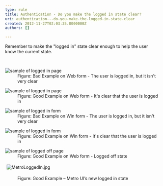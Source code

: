 ```yaml
---
type: rule
title: Authentication - Do you make the logged in state clear?
uri: authentication---do-you-make-the-logged-in-state-clear
created: 2012-11-27T02:03:35.0000000Z
authors: []

---
```




<span class='intro'> <p>Remember to make the &quot;logged in&quot; state clear enough to help the user know the current state.</p> </span>

​ 
<dl class="badImage"><dt> 
      <img alt="sample of logged in page" src="http&#58;//www.ssw.com.au/ssw/Standards/Rules/Images/weblogin_bad.gif" /> 
   </dt><dd>Figure&#58; Bad Example on Web form - The user is logged in, but it isn't very clear</dd></dl><dl class="goodImage"><dt> 
      <img alt="sample of logged in page" src="http&#58;//www.ssw.com.au/ssw/Standards/Rules/Images/weblogin_good.gif" /> 
   </dt><dd>Figure&#58; Good Example on Web form - It's clear that the user is logged in</dd></dl><dl class="badImage"><dt> 
      <img alt="sample of logged in form" src="http&#58;//www.ssw.com.au/ssw/Standards/Rules/Images/winlogin_bad.gif" /> 
   </dt><dd>Figure&#58; Bad Example on Win form - The user is logged in, but it isn't very clear</dd></dl><dl class="goodImage"><dt> 
      <img alt="sample of logged in form" src="http&#58;//www.ssw.com.au/ssw/Standards/Rules/Images/BetterInterface_sqlAuditorLogin.jpg" /> 
   </dt><dd>Figure&#58; Good Example on Win form - It's clear that the user is logged in</dd></dl><dl class="goodImage"><dt> 
      <img alt="sample of logged off page" src="http&#58;//www.ssw.com.au/ssw/Standards/Rules/Images/weblogoff.gif" /> 
   </dt><dd>Figure&#58; Good Example on Web form - Logged off state</dd></dl><dl class="ssw15-rteElement-ImageArea">
   <img src="/PublishingImages/MetroLoggedIn.jpg" alt="MetroLoggedIn.jpg" style="margin&#58;5px;" />
</dl><dd class="ssw15-rteElement-FigureGood">Figure&#58; Good Example – Metro UI’s new logged in state 
   <br></dd>


